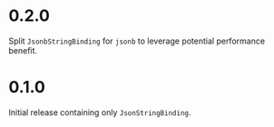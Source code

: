 # 0.2.0
Split `JsonbStringBinding` for `jsonb` to leverage potential performance benefit.

# 0.1.0
Initial release containing only `JsonStringBinding`.
